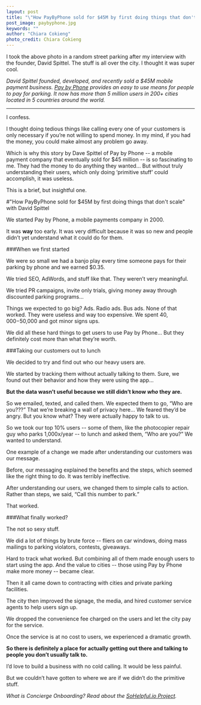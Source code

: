 ```yaml
---
layout: post
title: "\"How PayByPhone sold for $45M by first doing things that don't scale\" with David Spittel"
post_image: paybyphone.jpg
keywords: ""
author: "Chiara Cokieng"
photo_credit: Chiara Cokieng
---
```


I took the above photo in a random street parking after my interview with the founder, David Spittel. The stuff is all over the city. I thought it was super cool.

*David Spittel founded, developed, and recently sold a  $45M mobile payment business. [Pay by Phone](https://paybyphone.com/) provides an easy to use means for people to pay for parking. It now has more than 5 million users in 200+ cities located in 5 countries around the world.*

---

I confess.

I thought doing tedious things like calling every one of your customers is only necessary if you’re not willing to spend money. In my mind, if you had the money, you could make almost any problem go away.

Which is why this story by Dave Spittel of Pay by Phone -- a mobile payment company that eventually sold for $45 million -- is so fascinating to me. They had the money to do anything they wanted… But without truly understanding their users, which only doing ‘primitive stuff’ could accomplish, it was useless.

This is a brief, but insightful one.

#"How PayByPhone sold for $45M by first doing things that don't scale" with David Spittel

We started Pay by Phone, a mobile payments company in 2000.

It was **way** too early. It was very difficult because it was so new and people didn’t yet understand what it could do for them.

###When we first started

We were so small we had a banjo play every time someone pays for their parking by phone and we earned $0.35.

We tried SEO, AdWords, and stuff like that. They weren’t very meaningful.

We tried PR campaigns, invite only trials, giving money away through discounted parking programs…

Things we expected to go big? Ads. Radio ads. Bus ads. None of that worked. They were useless and way too expensive. We spent $40,000-$50,000 and got minor signs ups.

We did all these hard things to get users to use Pay by Phone... But they definitely cost more than what they’re worth.

###Taking our customers out to lunch

We decided to try and find out who our heavy users are.

We started by tracking them without actually talking to them. Sure, we found out their behavior and how they were using the app…

**But the data wasn’t useful because we still didn’t know *who* they are.**

So we emailed, texted, and called them. We expected them to go, “Who are you???” That we’re breaking a wall of privacy here… We feared they’d be angry. But you know what? They were actually happy to talk to us.

So we took our top 10% users -- some of them, like the photocopier repair guy who parks 1,000x/year -- to lunch and asked them, “Who are you?” We wanted to understand.

One example of a change we made after understanding our customers was our message.

Before, our messaging explained the benefits and the steps, which seemed like the right thing to do. It was terribly ineffective.

After understanding our users, we changed them to simple calls to action. Rather than steps, we said, “Call this number to park.”

That worked.

###What finally worked?

The not so sexy stuff.

We did a lot of things by brute force -- fliers on car windows, doing mass mailings to parking violators, contests, giveaways.

Hard to track what worked. But combining all of them made enough users to start using the app. And the value to cities -- those using Pay by Phone make more money -- became clear.

Then it all came down to contracting with cities and private parking facilities.

The city then improved the signage, the media, and hired customer service agents to help users sign up.

We dropped the convenience fee charged on the users and let the city pay for the service.

Once the service is at no cost to users, we experienced a dramatic growth.

**So there is definitely a place for actually getting out there and talking to people you don’t usually talk to.**

I’d love to build a business with no cold calling. It would be less painful.

But we couldn’t have gotten to where we are if we didn’t do the primitive stuff.

*What is Concierge Onboarding? Read about the <a href="http://blog.sohelpful.io/sohelpfulio/index.html">SoHelpful.io Project</a>.*